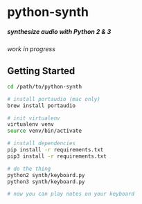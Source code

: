 # python-synth

##### synthesize audio with Python 2 & 3

*work in progress*

## Getting Started

```bash
cd /path/to/python-synth

# install portaudio (mac only)
brew install portaudio

# init virtualenv
virtualenv venv
source venv/bin/activate

# install dependencies
pip install -r requirements.txt
pip3 install -r requirements.txt

# do the thing
python2 synth/keyboard.py
python3 synth/keyboard.py

# now you can play notes on your keyboard
```
